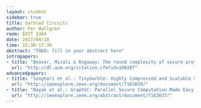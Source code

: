 ```yaml
---
layout: student
sidebar: true
title: Garbled Circuits
author: Per Hallgren
room: EDIT 3364
date: 2017/04/18
time: 15:30-17:30
abstract: "TODO: fill in your abstract here"
intropapers:
- title: "Beaver, Micali & Rogaway: The round complexity of secure protocols (STOC 1990)"
  url: "http://dl.acm.org/citation.cfm?id=100287"
advancedpapers:
- title: "Songhori et al.: TinyGarble: Highly Compressed and Scalable Sequential Garbled Circuits (S&P 2015)"
  url: "http://ieeexplore.ieee.org/document/7163039/"
- title: "Nayak et al.: GraphSC: Parallel Secure Computation Made Easy (S&P 2015)"
  url: "http://ieeexplore.ieee.org/abstract/document/7163037/"
---
```


